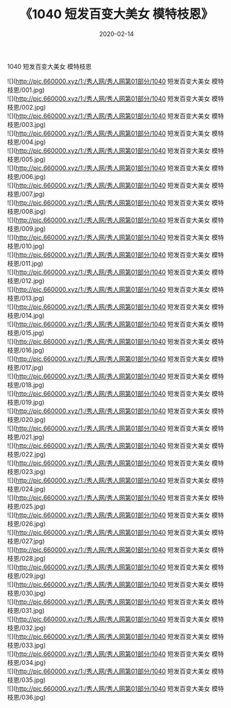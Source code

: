 ﻿---
layout: post
title:  《1040 短发百变大美女 模特枝恩》
date:   2020-02-14
img: http://pic.660000.xyz/1:/秀人网/秀人网第01部分/1040 短发百变大美女 模特枝恩/000.jpg
categories: [美女, 清纯, 唯美]
---

1040 短发百变大美女 模特枝恩

  ![](http://pic.660000.xyz/1:/秀人网/秀人网第01部分/1040 短发百变大美女 模特枝恩/001.jpg) <br> ![](http://pic.660000.xyz/1:/秀人网/秀人网第01部分/1040 短发百变大美女 模特枝恩/002.jpg) <br> ![](http://pic.660000.xyz/1:/秀人网/秀人网第01部分/1040 短发百变大美女 模特枝恩/003.jpg) <br> ![](http://pic.660000.xyz/1:/秀人网/秀人网第01部分/1040 短发百变大美女 模特枝恩/004.jpg) <br> ![](http://pic.660000.xyz/1:/秀人网/秀人网第01部分/1040 短发百变大美女 模特枝恩/005.jpg) <br> ![](http://pic.660000.xyz/1:/秀人网/秀人网第01部分/1040 短发百变大美女 模特枝恩/006.jpg) <br> ![](http://pic.660000.xyz/1:/秀人网/秀人网第01部分/1040 短发百变大美女 模特枝恩/007.jpg) <br> ![](http://pic.660000.xyz/1:/秀人网/秀人网第01部分/1040 短发百变大美女 模特枝恩/008.jpg) <br> ![](http://pic.660000.xyz/1:/秀人网/秀人网第01部分/1040 短发百变大美女 模特枝恩/009.jpg) <br> ![](http://pic.660000.xyz/1:/秀人网/秀人网第01部分/1040 短发百变大美女 模特枝恩/010.jpg) <br> ![](http://pic.660000.xyz/1:/秀人网/秀人网第01部分/1040 短发百变大美女 模特枝恩/011.jpg) <br> ![](http://pic.660000.xyz/1:/秀人网/秀人网第01部分/1040 短发百变大美女 模特枝恩/012.jpg) <br> ![](http://pic.660000.xyz/1:/秀人网/秀人网第01部分/1040 短发百变大美女 模特枝恩/013.jpg) <br> ![](http://pic.660000.xyz/1:/秀人网/秀人网第01部分/1040 短发百变大美女 模特枝恩/014.jpg) <br> ![](http://pic.660000.xyz/1:/秀人网/秀人网第01部分/1040 短发百变大美女 模特枝恩/015.jpg) <br> ![](http://pic.660000.xyz/1:/秀人网/秀人网第01部分/1040 短发百变大美女 模特枝恩/016.jpg) <br> ![](http://pic.660000.xyz/1:/秀人网/秀人网第01部分/1040 短发百变大美女 模特枝恩/017.jpg) <br> ![](http://pic.660000.xyz/1:/秀人网/秀人网第01部分/1040 短发百变大美女 模特枝恩/018.jpg) <br> ![](http://pic.660000.xyz/1:/秀人网/秀人网第01部分/1040 短发百变大美女 模特枝恩/019.jpg) <br> ![](http://pic.660000.xyz/1:/秀人网/秀人网第01部分/1040 短发百变大美女 模特枝恩/020.jpg) <br> ![](http://pic.660000.xyz/1:/秀人网/秀人网第01部分/1040 短发百变大美女 模特枝恩/021.jpg) <br> ![](http://pic.660000.xyz/1:/秀人网/秀人网第01部分/1040 短发百变大美女 模特枝恩/022.jpg) <br> ![](http://pic.660000.xyz/1:/秀人网/秀人网第01部分/1040 短发百变大美女 模特枝恩/023.jpg) <br> ![](http://pic.660000.xyz/1:/秀人网/秀人网第01部分/1040 短发百变大美女 模特枝恩/024.jpg) <br> ![](http://pic.660000.xyz/1:/秀人网/秀人网第01部分/1040 短发百变大美女 模特枝恩/025.jpg) <br> ![](http://pic.660000.xyz/1:/秀人网/秀人网第01部分/1040 短发百变大美女 模特枝恩/026.jpg) <br> ![](http://pic.660000.xyz/1:/秀人网/秀人网第01部分/1040 短发百变大美女 模特枝恩/027.jpg) <br> ![](http://pic.660000.xyz/1:/秀人网/秀人网第01部分/1040 短发百变大美女 模特枝恩/028.jpg) <br> ![](http://pic.660000.xyz/1:/秀人网/秀人网第01部分/1040 短发百变大美女 模特枝恩/029.jpg) <br> ![](http://pic.660000.xyz/1:/秀人网/秀人网第01部分/1040 短发百变大美女 模特枝恩/030.jpg) <br> ![](http://pic.660000.xyz/1:/秀人网/秀人网第01部分/1040 短发百变大美女 模特枝恩/031.jpg) <br> ![](http://pic.660000.xyz/1:/秀人网/秀人网第01部分/1040 短发百变大美女 模特枝恩/032.jpg) <br> ![](http://pic.660000.xyz/1:/秀人网/秀人网第01部分/1040 短发百变大美女 模特枝恩/033.jpg) <br> ![](http://pic.660000.xyz/1:/秀人网/秀人网第01部分/1040 短发百变大美女 模特枝恩/034.jpg) <br> ![](http://pic.660000.xyz/1:/秀人网/秀人网第01部分/1040 短发百变大美女 模特枝恩/035.jpg) <br> ![](http://pic.660000.xyz/1:/秀人网/秀人网第01部分/1040 短发百变大美女 模特枝恩/036.jpg) <br>